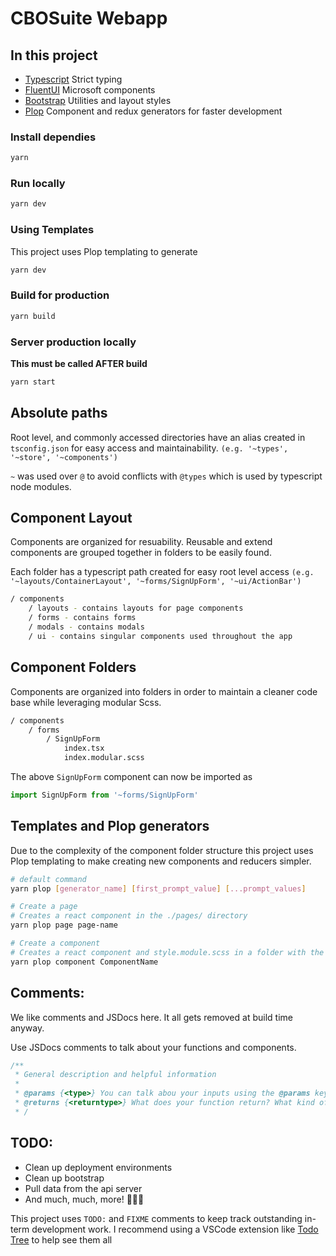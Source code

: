 # CBOSuite Webapp

## In this project

- [Typescript](https://www.typescriptlang.org/)
  Strict typing
- [FluentUI](https://developer.microsoft.com/en-us/fluentui#/controls/web)
  Microsoft components
- [Bootstrap](https://getbootstrap.com/docs/5.0/customize/sass/)
  Utilities and layout styles
- [Plop](https://plopjs.com/)
  Component and redux generators for faster development

### Install dependies

```bash
yarn
```

### Run locally

```bash
yarn dev
```

### Using Templates

This project uses Plop templating to generate

```bash
yarn dev
```

### Build for production

```bash
yarn build
```

### Server production locally

**This must be called AFTER build**

```bash
yarn start
```

## Absolute paths

Root level, and commonly accessed directories have an alias created in `tsconfig.json` for easy access and maintainability. `(e.g. '~types', '~store', '~components')`

`~` was used over `@` to avoid conflicts with `@types` which is used by typescript node modules.

## Component Layout

Components are organized for resuability. Reusable and extend components are grouped together in folders to be easily found.

Each folder has a typescript path created for easy root level access `(e.g. '~layouts/ContainerLayout', '~forms/SignUpForm', '~ui/ActionBar')`

```bash
/ components
	/ layouts - contains layouts for page components
	/ forms - contains forms
	/ modals - contains modals
	/ ui - contains singular components used throughout the app
```

## Component Folders

Components are organized into folders in order to maintain a cleaner code base while leveraging modular Scss.

```bash
/ components
	/ forms
		/ SignUpForm
			index.tsx
			index.modular.scss
```

The above `SignUpForm` component can now be imported as

```js
import SignUpForm from '~forms/SignUpForm'
```

## Templates and Plop generators

Due to the complexity of the component folder structure this project uses Plop templating to
make creating new components and reducers simpler.

```bash
# default command
yarn plop [generator_name] [first_prompt_value] [...prompt_values]

# Create a page
# Creates a react component in the ./pages/ directory
yarn plop page page-name

# Create a component
# Creates a react component and style.module.scss in a folder with the component name
yarn plop component ComponentName
```

## Comments:

We like comments and JSDocs here. It all gets removed at build time anyway.

Use JSDocs comments to talk about your functions and components.

```js
/**
 * General description and helpful information
 *
 * @params {<type>} You can talk abou your inputs using the @params keyword
 * @returns {<returntype>} What does your function return? What kind of component is it?
 * /
```

## TODO:

- Clean up deployment environments
- Clean up bootstrap
- Pull data from the api server
- And much, much, more! 🙌✨🌈

This project uses `TODO:` and `FIXME` comments to keep track outstanding in-term development work.
I recommend using a VSCode extension like [Todo Tree](https://marketplace.visualstudio.com/items?itemName=Gruntfuggly.todo-tree) to help see them all
